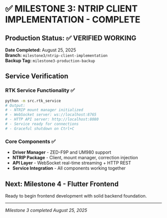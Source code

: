 # ✅ MILESTONE 3: NTRIP CLIENT IMPLEMENTATION - COMPLETE

## Production Status: ✅ VERIFIED WORKING

**Date Completed:** August 25, 2025  
**Branch:** `milestone3/ntrip-client-implementation`  
**Backup Tag:** `milestone3-production-backup`  

## Service Verification

### RTK Service Functionality ✅
```bash
python -m src.rtk_service
# Output:
# - NTRIP mount manager initialized
# - WebSocket server: ws://localhost:8765  
# - HTTP API server: http://localhost:8080
# - Service ready for connections
# - Graceful shutdown on Ctrl+C
```

### Core Components ✅
- **Driver Manager** - ZED-F9P and UM980 support
- **NTRIP Package** - Client, mount manager, correction injection
- **API Layer** - WebSocket real-time streaming + HTTP REST
- **Service Integration** - All components working together

## Next: Milestone 4 - Flutter Frontend

Ready to begin frontend development with solid backend foundation.

---
*Milestone 3 completed August 25, 2025*
